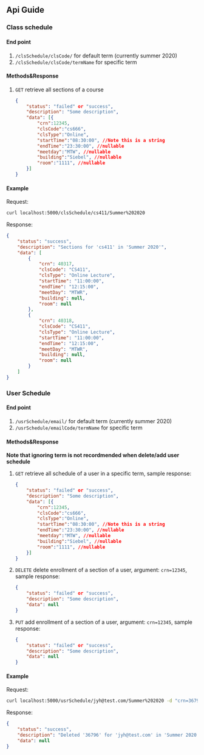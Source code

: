 ## Api Guide

### Class schedule
#### End point
 1. ```/clsSchedule/clsCode/``` for default term (currently summer 2020) 
 2. ```/clsSchedule/clsCode/termName``` for specific term
#### Methods&Response
1. ```GET``` retrieve all sections of a course
    ```json
    {
        "status": "failed" or "success",
        "description": "Some description",
        "data": [{
            "crn":12345,
            "clsCode":"cs666",
            "clsType":"Online",
            "startTime":"08:30:00", //Note this is a string
            "endTime":"23:30:00", //nullable
            "meetday":"MTW", //nullable
            "building":"Siebel", //nullable
            "room":"1111", //nullable
        }]
    }
    ```
#### Example 
Request:
``` Bash
curl localhost:5000/clsSchedule/cs411/Summer%202020
``` 
Response:
``` Json
{
    "status": "success",
    "description": "Sections for 'cs411' in 'Summer 2020'",
    "data": [
        {
            "crn": 40317,
            "clsCode": "CS411",
            "clsType": "Online Lecture",
            "startTime": "11:00:00",
            "endTime": "12:15:00",
            "meetDay": "MTWR",
            "building": null,
            "room": null
        },
        {
            "crn": 40318,
            "clsCode": "CS411",
            "clsType": "Online Lecture",
            "startTime": "11:00:00",
            "endTime": "12:15:00",
            "meetDay": "MTWR",
            "building": null,
            "room": null
        }
    ]
}
```
### User Schedule
#### End point
 1. ```/usrSchedule/email/``` for default term (currently summer 2020) 
 2. ```/usrSchedule/emailCode/termName``` for specific term
#### Methods&Response
**Note that ignoring term is not recordmended when delete/add user schedule** 
1. ```GET``` retrieve all schedule of a user in a specific term, sample response:
    ```json
    {
        "status": "failed" or "success",
        "description": "Some description",
        "data": [{
            "crn":12345,
            "clsCode":"cs666",
            "clsType":"Online",
            "startTime":"08:30:00", //Note this is a string
            "endTime":"23:30:00", //nullable
            "meetday":"MTW", //nullable
            "building":"Siebel", //nullable
            "room":"1111", //nullable
        }]
    }
    ```
2. ```DELETE``` delete enrollment of a section of a user, argument: ```crn=12345```, sample response:
    ```json
    {
        "status": "failed" or "success",
        "description": "Some description",
        "data": null
    }
    ```
3. ```PUT``` add enrollment of a section of a user, argument: ```crn=12345```, sample response: 
    ```json
    {
        "status": "failed" or "success",
        "description": "Some description",
        "data": null
    }
    ```
#### Example
Request:
``` Bash
curl localhost:5000/usrSchedule/jyh@test.com/Summer%202020 -d "crn=36797" -X PUT
``` 
Response:
``` Json
{
    "status": "success",
    "description": "Deleted '36796' for 'jyh@test.com' in 'Summer 2020'",
    "data": null
}
```